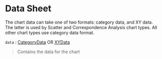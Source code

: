 # Data Sheet

The chart data can take one of two formats: category data, and XY data. The latter is used by Scatter and Correspondence Analysis chart types. All other chart types use category data format.

`data` : [CategoryData](category-data.md) OR [XYData](xy-data.md)
> Contains the data for the chart